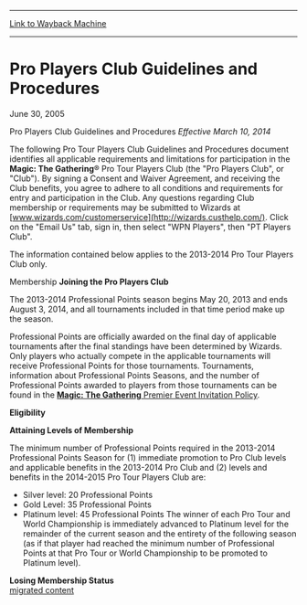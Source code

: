 
---
[Link to Wayback Machine](https://web.archive.org/web/20140622115404/http://magic.wizards.com/en/articles/archive/pro-players-club-guidelines-and-procedures-2005-06-30)

[_metadata_:description]:- "Pro Players Club Guidelines and ProceduresEffective March 10, 2014"
[_metadata_:generator]:- "Drupal 7 (http://drupal.org)"
[_metadata_:node]:- "185616"
[_metadata_:publish_date]:- "2005-06-30"
[_metadata_:source]:- "div-main"
[_metadata_:title]:- "Pro Players Club Guidelines and Procedures"
[_metadata_:wayback_capture_timestamp]:- "2014-06-22 11:54:04"
[_metadata_:wayback_raw_url]:- "https://web.archive.org/web/20140622115404id_/http://magic.wizards.com/en/articles/archive/pro-players-club-guidelines-and-procedures-2005-06-30"
[_metadata_:wayback_url]:- "http://magic.wizards.com/en/articles/archive/pro-players-club-guidelines-and-procedures-2005-06-30"
---





Pro Players Club Guidelines and Procedures
==========================================


June 30, 2005
 








Pro Players Club Guidelines and Procedures
*Effective March 10, 2014*

 The following Pro Tour Players Club Guidelines and Procedures document identifies all applicable requirements and limitations for participation in the **Magic: The Gathering**® Pro Tour Players Club (the "Pro Players Club", or "Club"). By signing a Consent and Waiver Agreement, and receiving the Club benefits, you agree to adhere to all conditions and requirements for entry and participation in the Club. Any questions regarding Club membership or requirements may be submitted to Wizards at [www.wizards.com/customerservice](http://wizards.custhelp.com/). Click on the "Email Us" tab, sign in, then select "WPN Players", then "PT Players Club". 

The information contained below applies to the 2013-2014 Pro Tour Players Club only. 

Membership
**Joining the Pro Players Club**  


The 2013-2014 Professional Points season begins May 20, 2013 and ends August 3, 2014, and all tournaments included in that time period make up the season.

 Professional Points are officially awarded on the final day of applicable tournaments after the final standings have been determined by Wizards. Only players who actually compete in the applicable tournaments will receive Professional Points for those tournaments. Tournaments, information about Professional Points Seasons, and the number of Professional Points awarded to players from those tournaments can be found in the [**Magic: The Gathering** Premier Event Invitation Policy](http://archive.wizards.com/wpn/Document.aspx?x=Magic_The_Gathering_Premier_Event_Invitation_Policy). 

**Eligibility**  


**Attaining Levels of Membership**  


The minimum number of Professional Points required in the 2013-2014 Professional Points Season for (1) immediate promotion to Pro Club levels and applicable benefits in the 2013-2014 Pro Club and (2) levels and benefits in the 2014-2015 Pro Tour Players Club are:

* Silver level: 20 Professional Points
* Gold Level: 35 Professional Points
* Platinum level: 45 Professional Points
The winner of each Pro Tour and World Championship is immediately advanced to Platinum level for the remainder of the current season and the entirety of the following season (as if that player had reached the minimum number of Professional Points at that Pro Tour or World Championship to be promoted to Platinum level).

**Losing Membership Status**  
[migrated content](/en/tags/migrated-content)





 
 



  







